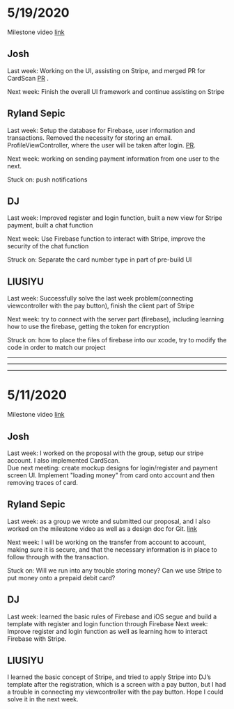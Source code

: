 # 5/19/2020

Milestone video [link](https://drive.google.com/file/d/1NnZnNlRbVT2dfhaQEsFHAZvx76gaH-ew/view?usp=sharing)

## Josh

Last week: Working on the UI, assisting on Stripe, and merged PR for CardScan [PR](https://github.com/ECS153/final-project-the-tigers/pull/1) .

Next week: Finish the overall UI framework and continue assisting on Stripe


## Ryland Sepic 

Last week: Setup the database for Firebase, user information and transactions. Removed 
the necessity for storing an email. ProfileViewController, where the user will be taken after login. 
[PR](https://github.com/ECS153/final-project-the-tigers/pull/2). 

Next week: working on sending payment information from one user to the next.

Stuck on: push notifications


## DJ 

Last week: Improved register and login function, built a new view for Stripe payment, built a chat function

Next week: Use Firebase function to interact with Stripe, improve the security of the chat function

Struck on: Separate the card number type in part of pre-build UI 

## LIUSIYU 

Last week: Successfully solve the last week problem(connecting viewcontroller with the pay button), finish the client part of Stripe

Next week: try to connect with the server part (firebase), including learning how to use the firebase, getting the token for encryption

Struck on: how to place the files of firebase into our xcode, try to modify the code in order to match our project


---
---
---


# 5/11/2020

Milestone video [link](https://drive.google.com/file/d/1al8-9H5j6tfAxbMt9yCy2n3L_ePNk6WA/view)

## Josh  
Last week: I worked on the proposal with the group, setup our stripe account. I also implemented CardScan.  
Due next meeting: create mockup designs for login/register and payment screen UI. Implement "loading money" from card onto account and then removing traces of card.


## Ryland Sepic 

Last week: as a group we wrote and submitted our proposal, and I also worked on 
the milestone video as well as a design doc for Git. 
[link](https://docs.google.com/document/d/1KC-bvmwCAtns3nLVm-BU0GuggfeXqPYnq2Q69nNsqVo/edit)

Next week: I will be working on the transfer from account to account, making sure 
it is secure, and that the necessary information is in place to follow through with 
the transaction. 

Stuck on: Will we run into any trouble storing money? Can we use Stripe to put money 
onto a prepaid debit card?

## DJ 

Last week: learned the basic rules of Firebase and iOS segue and build a template with register and login function through Firebase
Next week: Improve register and login function as well as learning how to interact Firebase with Stripe.

## LIUSIYU 

I learned the basic concept of Stripe, and tried to apply Stripe into DJ’s template after the registration, which is a screen with a pay button, but I had a trouble in connecting my viewcontroller with the pay button. Hope I could solve it in the next week.
